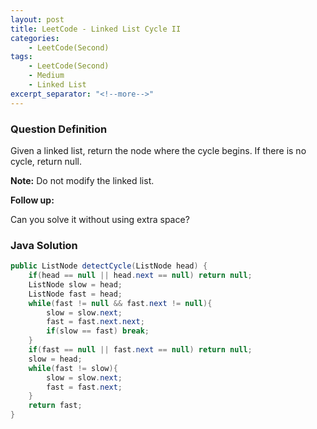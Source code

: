 ```yaml
---
layout: post
title: LeetCode - Linked List Cycle II
categories:
    - LeetCode(Second)
tags:
    - LeetCode(Second)
    - Medium
    - Linked List
excerpt_separator: "<!--more-->"
---
```


### Question Definition
Given a linked list, return the node where the cycle begins. If there is no cycle, return null.
<!--more-->

**Note:**
Do not modify the linked list.

**Follow up:**

Can you solve it without using extra space?
### Java Solution
```java
public ListNode detectCycle(ListNode head) {
    if(head == null || head.next == null) return null;
    ListNode slow = head;
    ListNode fast = head;
    while(fast != null && fast.next != null){
        slow = slow.next;
        fast = fast.next.next;
        if(slow == fast) break;
    }
    if(fast == null || fast.next == null) return null;
    slow = head;
    while(fast != slow){
        slow = slow.next;
        fast = fast.next;
    }
    return fast;
}
```